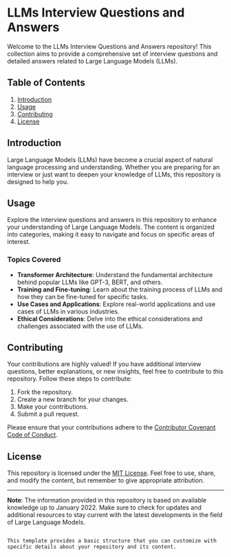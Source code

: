 # LLMs Interview Questions and Answers

Welcome to the LLMs Interview Questions and Answers repository! This collection aims to provide a comprehensive set of interview questions and detailed answers related to Large Language Models (LLMs).

## Table of Contents

1. [Introduction](#introduction)
2. [Usage](#usage)
3. [Contributing](#contributing)
4. [License](#license)

## Introduction

Large Language Models (LLMs) have become a crucial aspect of natural language processing and understanding. Whether you are preparing for an interview or just want to deepen your knowledge of LLMs, this repository is designed to help you.

## Usage

Explore the interview questions and answers in this repository to enhance your understanding of Large Language Models. The content is organized into categories, making it easy to navigate and focus on specific areas of interest.

### Topics Covered

- **Transformer Architecture**: Understand the fundamental architecture behind popular LLMs like GPT-3, BERT, and others.
- **Training and Fine-tuning**: Learn about the training process of LLMs and how they can be fine-tuned for specific tasks.
- **Use Cases and Applications**: Explore real-world applications and use cases of LLMs in various industries.
- **Ethical Considerations**: Delve into the ethical considerations and challenges associated with the use of LLMs.

## Contributing

Your contributions are highly valued! If you have additional interview questions, better explanations, or new insights, feel free to contribute to this repository. Follow these steps to contribute:

1. Fork the repository.
2. Create a new branch for your changes.
3. Make your contributions.
4. Submit a pull request.

Please ensure that your contributions adhere to the [Contributor Covenant Code of Conduct](https://github.com/EthicalSource/contributor_covenant/blob/release/CODE_OF_CONDUCT.md).

## License

This repository is licensed under the [MIT License](LICENSE). Feel free to use, share, and modify the content, but remember to give appropriate attribution.

---

**Note**: The information provided in this repository is based on available knowledge up to January 2022. Make sure to check for updates and additional resources to stay current with the latest developments in the field of Large Language Models.
```

This template provides a basic structure that you can customize with specific details about your repository and its content.
